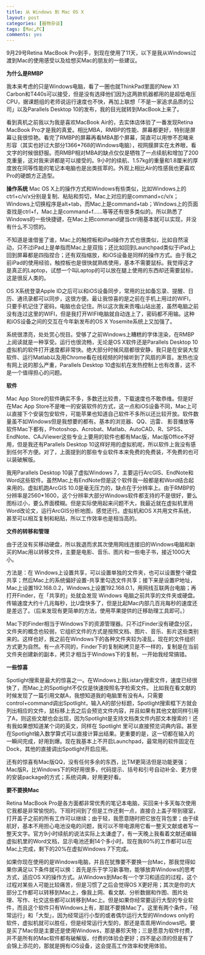 ```yaml
---
title: 从 Windows 到 Mac OS X
layout: post
categories: [器物杂谈]
tags: [Mac,PC]
comments: yes
---
```


9月29号Retina MacBook Pro到手，到现在使用了11天，以下是我从Windows过渡到Mac的使用感受以及给想买Mac的朋友的一些建议。 

**为什么是RMBP** 

我本来考虑的只是Windows电脑，看了一圈也就ThinkPad里面的New X1 Carbon和T440s可以接受，但是没有选择他们因为这两款机器都用的是超低电压CPU，据课题组的老师说运行速度也不快，再加上联想「不是一家追求品质的公司」以及Parallels Desktop 10的发布，我的目光就转到MacBook上来了。 

看到真机之前我以为我是喜欢MacBook Air的，去实体店体验了一番发现Retina MacBook Pro才是我的真爱。相比MBA，RMBP的性能、屏幕都更好，特别是屏幕让我很惊艳。看完了RMBP的屏幕再看MBA那个屏幕，简直可以用惨不忍睹来形容（其实也好过大部分1366*768的Windows电脑），视网膜屏实在太养眼，看文字的时候很舒服。而RMBP相对MBA的缺点仅仅是牺牲了一点续航和增加了200克重量，这对我来讲都是可以接受的。9小时的续航、1.57kg的重量和1.8厘米的厚度放在同等性能的笔记本电脑也是出类拔萃的。外观上相比Air的性感我也更喜欢Pro的硬朗方正造型。 

**操作系统** Mac OS X上的操作方式和Windows有些类似，比如Windows上的ctrl+c/v/x分别是复制、粘贴和剪切，Mac上对应的是command+c/v/x；Windows上切换程序是alt+tab，而Mac上是command+tab；Windows上的页面查找是ctrl+f，Mac上是command+f……等等还有很多类似的。所以熟悉了Windows的一些快捷键，在Mac上把command键当ctrl用基本就可以实现，并没有什么不习惯的。 

不知道是谁借鉴了谁，Mac上的触控板和iPad操作方式也很类似，比如自然滚动，只不过iPad上是单指而Mac上是双指；还比如回到Launchpad类似于iPad上回到屏幕都是四指捏合；还有双指缩放，和iOS设备是同样的操作方式。由于我之前iPad的使用经验，触控板也是很快就熟练使用，基本不需要鼠标。我觉得这才是真正的Laptop，试想一个叫Laptop的可以放在腿上使用的东西却还需要鼠标，这是很反人类的。 

OS X系统登录Apple ID之后可以和iOS设备同步，常用的比如备忘录、提醒、日历、通讯录都可以同步，这很方便。最让我惊喜的是之前在手机上用过的WIFI，只要手机记住了密码，电脑也会记住。所以这次我来贡嘎山站出差，虽然电脑之前没有连过这里的WIFI，但是我打开WIFI电脑就自动连上了，密码都不用输。这种和iOS设备之间的交互在今年新发布的OS X Yosemite系统上又加强了。 

系统很漂亮，处处赏心悦目。受够了之前Windows上糟糕的字体渲染，在RMBP上阅读就是一种享受。运行也很流畅，无论是OS X软件还是Parallels Desktop 10虚拟机的软件打开速度都非常快。绝大部分时候风扇都很安静，我只是在安装大型软件、运行Matlab以及用Chrome看在线视频的时候听到了风扇的声音。发热也没有网上说的那么严重，Parallels Desktop 10虚拟机在发热控制上也有改善，这不是一个值得担心的问题。 

**软件** 

Mac App Store的软件确实不多，多数还比较贵，下载速度也不敢恭维。但是好在Mac App Store不是唯一的安装软件的方式，这一点和iOS设备不同，Mac上可以直接下个安装包安软件，可能苹果也知道自己软件不多所以还比较开放。软件数量虽不如Windows但是我想要的都有。基本的浏览器、QQ、迅雷、 影音播放等软件Mac下都有，Photoshop、Acrobat、Matlab、AutoCAD、R、SPSS、EndNote、CAJViewer这些专业上要用的软件也都有Mac版，Mac版Office不好用，但是我还有Parallels Desktop 10这样好用的虚拟机呢，所以软件上我没有感到任何不方便。对了，上面提到的那些专业软件本来免费的免费装，不免费的也可以装破解版。 

我用Parallels Desktop 10装了虚拟Windows 7，主要运行ArcGIS、EndNote和Word这些软件。虽然Mac上有EndNote但是这个软件我一般都是和Word结合起来用的。虚拟机跑ArcGIS 10.0是毫无压力的，缺点在于分辨率上。由于RMBP的分辨率是2560*1600，这个分辨率大部分Windows软件都支持的不是很好，要么图标过小，要么界面模糊。但是实际使用起来问题不大，我最近就在虚拟机里用Word改论文，运行ArcGIS分析地图，感觉还行。虚拟机和OS X共用文件系统，甚至可以相互复制和粘贴，所以工作效率也是相当高的。 

**文件的转移和管理** 

由于还没有买移动硬盘，所以我退而求其次使用网线连接旧的Windows电脑和新买的Mac用以转移文件，主要是电影、音乐、图片和一些电子书，接近100G大小。 

方法是：在 Windows上设置共享，可以设置单独的文件夹，也可以设置整个硬盘共享；然后Mac上的系统偏好设置-共享里勾选文件共享；接下来是设置IP地址，Mac上设置192.168.0.2，Windows上设置192.168.0.1，用网线互联两台电脑；再打开Finder，在「共享的」处就会发现 Windows 电脑之前共享的文件夹或硬盘。传输速度大约十几兆每秒，比U盘快多了，但是比起Mac内部几百兆每秒的速度还是差远了。（后来发现有更简单的方法，使用苹果提供的迁移助理工具即可。） 

Mac下的Finder相当于Windows下的资源管理器。只不过Finder没有硬盘分区，文件夹的概念也较弱，它组织文件的方式是按照文档、图片、音乐、影片这些类别来的。这样也好，我之前在Windows下的各种文件夹较为凌乱，现在的文件组织方式更为自然。有一点不同的，Finder下的复制和拷贝是不一样的，复制是在当前文件夹创建新的副本，拷贝才相当于Windows下的复制，一开始我经常搞错。 

**一些惊喜** 

Spotlight搜索是最大的惊喜之一。在Windows上我Listary搜索文件，速度已经很快了，而Mac上的Spotlight不仅仅是快速按照名字检索文件。 比如我在看文献的时候发现了一篇引用文献A，我想知道我的电脑里有没有A，只需要control+command调出Spotlight，输入A的部分标题，Spotlight搜索框下方就会列出相应的文件，鼠标移上去之后会预览文件内容，并且如果有其他文献同样引用了A，则这些文献也会出现，因为Spotlight是支持文档类文件内部文本搜索的！还有我如果想知道某个词的英文，同样在 Spotlight 里可以直接预览词典内容。甚至在Spotlight输入数学算式可以直接计算出结果。更重要的是，这一切都在输入的一瞬间完成，好用到爆。现在我基本上不开启Launchpad，最常用的软件固定在Dock，其他的直接调出Spotlight开启应用。 

还有的惊喜有Mac版QQ，没有任何多余的东西，比TM更简洁但是功能更强；Mac版R，比Windows下的R好用很多，代码提示、括号和引号自动补全、更方便的安装package的方式；系统词典，好用更好看。 

**要不要换Mac** 

Retina MacBook Pro是各方面都非常优秀的笔记本电脑，买回来十多天每次使用它我都是非常愉悦的。下班时间到了但是工作还剩一点，直接合上盖子带到寝室，打开盖子之前的所有工作可以继续；由于轻，我愿意随时把它放在背包里；由于续航好，基本不用担心电池没电的问题，我可以不带电源用它看一整天文献或者写一整天文字。官方9小时续航的说法实际上太谦虚了，有一天晚上我看着文献还编辑虚拟机里的Word文档，显示电池还剩14个多小时。现在我80%的工作都可以在Mac上完成，剩下的20%在虚拟Windows 7下完成。

如果你现在使用的是Windows电脑，并且在犹豫要不要换一台Mac，那我觉得如果你满足以下条件就可以换：首先是乐于学习新事物，能够放弃Windows的思考方式，适应OS X的操作方式。从Windows到Mac有一个学习和适应的过程，这个过程对某些人可能比较痛苦，但是习惯了之后会觉得OS X更好用；其次是你的大部分工作都可以转移到Mac上，像我上网、看文献、分析数据和作图、图片处理、写作、社交这些都可以转移到Mac上。但是如果你经常要运行大型的专业软件，而且这个软件只有Windows上有，那就不要换Mac了。这里有两个条件，「经常运行」和「大型」，因为经常运行小型的或者偶尔运行大型的Windows only的软件，虚拟机就可以胜任，但是经常运行大型的，那还是乖乖用Windows吧。要是买了Mac但是主要还是使用Windows，那是暴殄天物；三是愿意为软件付费，并不是所有的Mac软件都有破解版，付费的体验会更好；四不是必须的但是有了会锦上添花的，那就是拥有iOS设备，这会提高工作效率和使用体验。